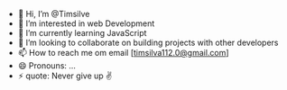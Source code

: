 - 👋 Hi, I’m @Timsilve
- 👀 I’m interested in web Development 
- 🌱 I’m currently learning JavaScript 
- 💞️ I’m looking to collaborate on building projects with other developers 
- 📫 How to reach me om email [timsilva112.0@gmail.com]
- 😄 Pronouns: ...
- ⚡ quote: Never give up ✌️

<!---
Timsilve/Timsilve is a ✨ special ✨ repository because its `README.md` (this file) appears on your GitHub profile.
You can click the Preview link to take a look at your changes.
--->
